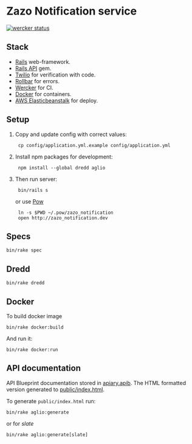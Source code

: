 # Zazo Notification service

[![wercker status](https://app.wercker.com/status/9fd1bd52a06ca4c5370c1b58d3254d41/m "wercker status")](https://app.wercker.com/project/bykey/9fd1bd52a06ca4c5370c1b58d3254d41)

## Stack

* [Rails](http://rubyonrails.org) web-framework.
* [Rails API](https://github.com/rails-api/rails-api) gem.
* [Twilio](https://twilio.com) for verification with code.
* [Rollbar](https://rollbar.com) for errors.
* [Wercker](http://wercker.com) for CI.
* [Docker](https://docker.com) for containers.
* [AWS Elasticbeanstalk](http://aws.amazon.com/ru/elasticbeanstalk/) for deploy.

## Setup

1. Copy and update config with correct values:

        cp config/application.yml.example config/application.yml

2. Install npm packages for development:

        npm install --global dredd aglio

2. Then run server:

        bin/rails s

   or use [Pow](http://pow.cx)

        ln -s $PWD ~/.pow/zazo_notification
        open http://zazo_notification.dev

## Specs

    bin/rake spec

## Dredd

    bin/rake dredd

## Docker

To build docker image

    bin/rake docker:build

And run it:

    bin/rake docker:run

## API documentation

API Blueprint documentation stored in [apiary.apib](./apiary.apib).
The HTML formatted version generated to [public/index.html](./public/index.html).

To generate `public/index.html` run:

    bin/rake aglio:generate

or for *slate*

    bin/rake aglio:generate[slate]
